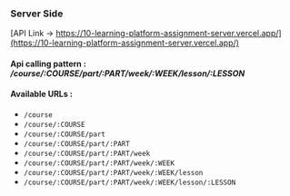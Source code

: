 ### Server Side
[API Link → https://10-learning-platform-assignment-server.vercel.app/](https://10-learning-platform-assignment-server.vercel.app/)
#### Api calling pattern : */course/:COURSE/part/:PART/week/:WEEK/lesson/:LESSON*
#### Available URLs :
- `/course`
- `/course/:COURSE`
- `/course/:COURSE/part`
- `/course/:COURSE/part/:PART`
- `/course/:COURSE/part/:PART/week`
- `/course/:COURSE/part/:PART/week/:WEEK`
- `/course/:COURSE/part/:PART/week/:WEEK/lesson`
- `/course/:COURSE/part/:PART/week/:WEEK/lesson/:LESSON`
